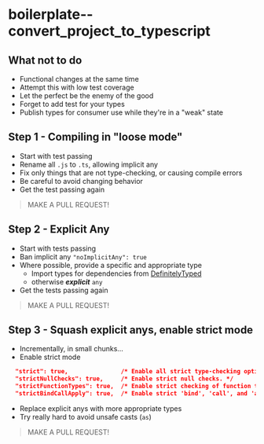 # boilerplate--convert_project_to_typescript

## What not to do

- Functional changes at the same time
- Attempt this with low test coverage
- Let the perfect be the enemy of the good
- Forget to add test for your types
- Publish types for consumer use while they're in a "weak" state

## Step 1 - Compiling in "loose mode"

- Start with test passing
- Rename all `.js` to `.ts`, allowing implicit any
- Fix only things that are not type-checking, or causing compile errors
- Be careful to avoid changing behavior
- Get the test passing again

> MAKE A PULL REQUEST!

## Step 2 - Explicit Any

- Start with tests passing
- Ban implicit any `"noImplicitAny": true`
- Where possible, provide a specific and appropriate type
  - Import types for dependencies from [DefinitelyTyped](http://definitelytyped.org/)
  - otherwise **_explicit_** `any`
- Get the tests passing again

> MAKE A PULL REQUEST!

## Step 3 - Squash explicit anys, enable strict mode

- Incrementally, in small chunks...
- Enable strict mode

```json
  "strict": true,               /* Enable all strict type-checking options. */
  "strictNullChecks": true,     /* Enable strict null checks. */
  "strictFunctionTypes": true,  /* Enable strict checking of function types. */
  "strictBindCallApply": true,  /* Enable strict 'bind', 'call', and 'apply' methods on functions. */
```

- Replace explicit anys with more appropriate types
- Try really hard to avoid unsafe casts (`as`)

> MAKE A PULL REQUEST!
